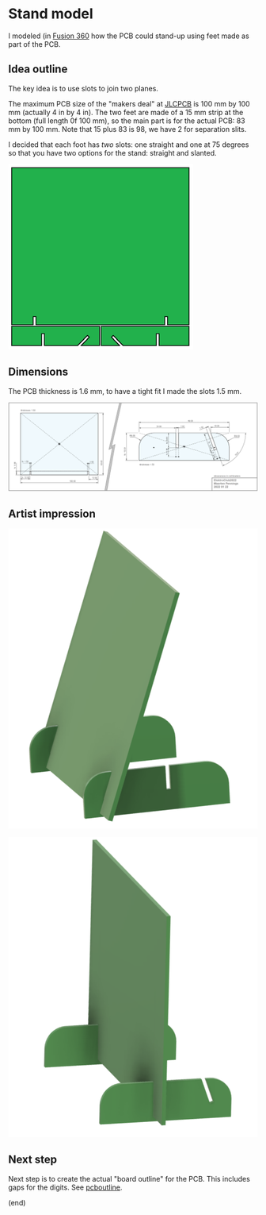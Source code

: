 # Stand model

I modeled (in [Fusion 360](https://www.autodesk.eu/products/fusion-360) how the PCB could stand-up using feet made as part of the PCB.

## Idea outline

The key idea is to use slots to join two planes.

The maximum PCB size of the "makers deal" at [JLCPCB](https://jlcpcb.com) is 100 mm by 100 mm (actually 4 in by 4 in).
The two feet are made of a 15 mm strip at the bottom (full length 0f 100 mm), 
so the main part is for the actual PCB: 83 mm by 100 mm. Note that 15 plus 83 is 98, we have 2 for separation slits.

I decided that each foot has _two_ slots: one straight and one at 75 degrees so that you have two options for the stand: 
straight and slanted.

![concept](concept.png)

## Dimensions

The PCB thickness is 1.6 mm, to have a tight fit I made the slots 1.5 mm.

![design](Dimensions.png)


## Artist impression

![slanted](feet-slanted.png)

![straight](feet-straight.png)

## Next step

Next step is to create the actual "board outline" for the PCB.
This includes gaps for the digits. See [pcboutline](../pcboutline).

(end)
